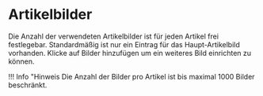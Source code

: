 # Artikelbilder 

Die Anzahl der verwendeten Artikelbilder ist für jeden Artikel frei festlegebar. Standardmäßig ist nur ein Eintrag für das Haupt-Artikelbild vorhanden. Klicke auf Bilder hinzufügen um ein weiteres Bild einrichten zu können.

!!! Info "Hinweis
	 Die Anzahl der Bilder pro Artikel ist bis maximal 1000 Bilder beschränkt.

  

  

  




